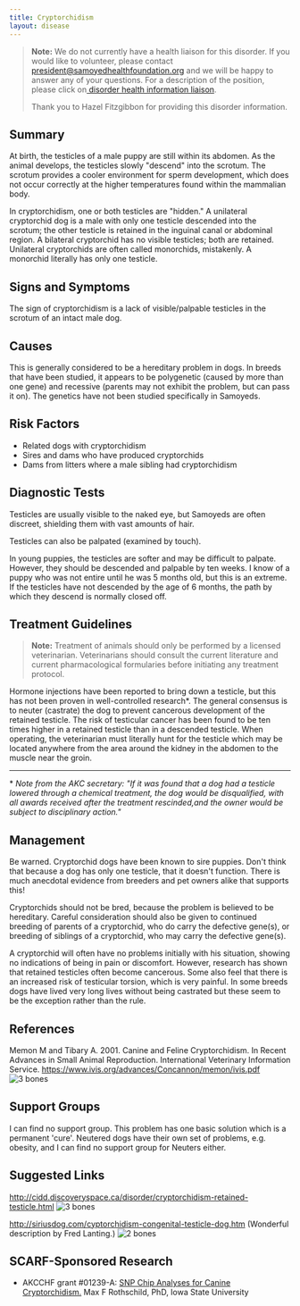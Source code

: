 ```yaml
---
title: Cryptorchidism
layout: disease
---
```


> **Note:** We do not currently have a health liaison for this disorder. If you would like to volunteer, please contact[ president@samoyedhealthfoundation.org](mailto:president@samoyedhealthfoundation.org?subject=Questions%20about%20becoming%20a%20Health%20Information%20Liaison%20or%20Reviewer) and we will be happy to answer any of your questions.
> For a description of the position, please click on[ disorder health information liaison](/become-a-health-information-liaison).
>
> Thank you to Hazel Fitzgibbon for providing this disorder information.

## Summary

At birth, the testicles of a male puppy are still within its abdomen. As
the animal develops, the testicles slowly "descend" into the scrotum.
The scrotum provides a cooler environment for sperm development, which
does not occur correctly at the higher temperatures found within the
mammalian body.

In cryptorchidism, one or both testicles are "hidden." A unilateral
cryptorchid dog is a male with only one testicle descended into the
scrotum; the other testicle is retained in the inguinal canal or
abdominal region. A bilateral cryptorchid has no visible testicles;
both are retained. Unilateral cryptorchids are often called monorchids,
mistakenly. A monorchid literally has only one testicle.

## Signs and Symptoms

The sign of cryptorchidism is a lack of visible/palpable testicles in
the scrotum of an intact male dog.

## Causes

This is generally considered to be a hereditary problem in dogs. In
breeds that have been studied, it appears to be polygenetic (caused by
more than one gene) and recessive (parents may not exhibit the problem,
but can pass it on). The genetics have not been studied specifically in
Samoyeds.

## Risk Factors

- Related dogs with cryptorchidism
- Sires and dams who have produced cryptorchids
- Dams from litters where a male sibling had cryptorchidism

## Diagnostic Tests

Testicles are usually visible to the naked eye, but Samoyeds are often
discreet, shielding them with vast amounts of hair.

Testicles can also be palpated (examined by touch).

In young puppies, the testicles are softer and may be difficult to
palpate. However, they should be descended and palpable by ten weeks.
I know of a puppy who was not entire until he was 5 months old, but this
is an extreme. If the testicles have not descended by the age of 6
months, the path by which they descend is normally closed off.

## Treatment Guidelines

> **Note:** Treatment of animals should only be performed by a licensed
> veterinarian. Veterinarians should consult the current literature and
> current pharmacological formularies before initiating any treatment
> protocol.

Hormone injections have been reported to bring down a testicle, but this
has not been proven in well-controlled research\*. The general
consensus is to neuter (castrate) the dog to prevent cancerous
development of the retained testicle. The risk of testicular cancer has
been found to be ten times higher in a retained testicle than in a
descended testicle. When operating, the veterinarian must literally
hunt for the testicle which may be located anywhere from the area around
the kidney in the abdomen to the muscle near the groin.

---

\* _Note from the AKC secretary: "If it was found that a dog had a
testicle lowered through a chemical treatment, the dog would be
disqualified, with all awards received after the treatment rescinded,and
the owner would be subject to disciplinary action."_

## Management

Be warned. Cryptorchid dogs have been known to sire puppies. Don't think
that because a dog has only one testicle, that it doesn't function.
There is much anecdotal evidence from breeders and pet owners alike that
supports this!

Cryptorchids should not be bred, because the problem is believed to be
hereditary. Careful consideration should also be given to continued
breeding of parents of a cryptorchid, who do carry the defective
gene(s), or breeding of siblings of a cryptorchid, who may carry the
defective gene(s).

A cryptorchid will often have no problems initially with his situation,
showing no indications of being in pain or discomfort. However, research
has shown that retained testicles often become cancerous. Some also
feel that there is an increased risk of testicular torsion, which is
very painful. In some breeds dogs have lived very long lives without
being castrated but these seem to be the exception rather than the rule.

## References

Memon M and Tibary A. 2001. Canine and Feline Cryptorchidism. In
Recent Advances in Small Animal Reproduction. International
Veterinary Information Service.
<https://www.ivis.org/advances/Concannon/memon/ivis.pdf>
![3 bones](/img/3-bones.gif)

## Support Groups

I can find no support group. This problem has one basic solution which
is a permanent 'cure'. Neutered dogs have their own set of problems,
e.g. obesity, and I can find no support group for Neuters either.

## Suggested Links

<http://cidd.discoveryspace.ca/disorder/cryptorchidism-retained-testicle.html>
![3 bones](/img/3-bones.gif)

<http://siriusdog.com/cyptorchidism-congenital-testicle-dog.htm>
(Wonderful description by Fred Lanting.)
![2 bones](/img/2-bones.gif)

## SCARF-Sponsored Research

- AKCCHF grant #01239-A: [SNP Chip Analyses for Canine Cryptorchidism.](/research/current-studies/akcchf-grant-1239-a/) Max F Rothschild, PhD, Iowa State University
